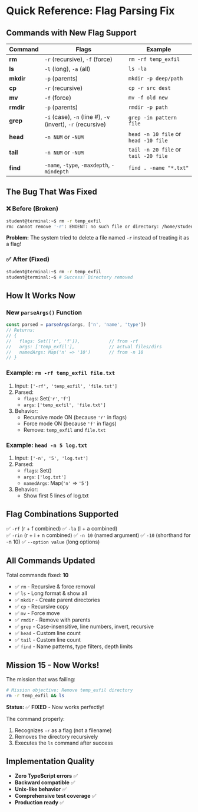 # Quick Reference: Flag Parsing Fix

## Commands with New Flag Support

| Command | Flags | Example |
|---------|-------|---------|
| **rm** | `-r` (recursive), `-f` (force) | `rm -rf temp_exfil` |
| **ls** | `-l` (long), `-a` (all) | `ls -la` |
| **mkdir** | `-p` (parents) | `mkdir -p deep/path` |
| **cp** | `-r` (recursive) | `cp -r src dest` |
| **mv** | `-f` (force) | `mv -f old new` |
| **rmdir** | `-p` (parents) | `rmdir -p path` |
| **grep** | `-i` (case), `-n` (line #), `-v` (invert), `-r` (recursive) | `grep -in pattern file` |
| **head** | `-n NUM` or `-NUM` | `head -n 10 file` or `head -10 file` |
| **tail** | `-n NUM` or `-NUM` | `tail -n 20 file` or `tail -20 file` |
| **find** | `-name`, `-type`, `-maxdepth`, `-mindepth` | `find . -name "*.txt"` |

## The Bug That Was Fixed

### ❌ Before (Broken)
```bash
student@terminal:~$ rm -r temp_exfil
rm: cannot remove '-r': ENOENT: no such file or directory: /home/student/-r
```

**Problem:** The system tried to delete a file named `-r` instead of treating it as a flag!

### ✅ After (Fixed)
```bash
student@terminal:~$ rm -r temp_exfil
student@terminal:~$ # Success! Directory removed
```

## How It Works Now

### New `parseArgs()` Function
```typescript
const parsed = parseArgs(args, ['n', 'name', 'type'])
// Returns:
// {
//   flags: Set(['r', 'f']),           // from -rf
//   args: ['temp_exfil'],             // actual files/dirs
//   namedArgs: Map('n' => '10')       // from -n 10
// }
```

### Example: `rm -rf temp_exfil file.txt`
1. Input: `['-rf', 'temp_exfil', 'file.txt']`
2. Parsed:
   - `flags`: Set(`'r'`, `'f'`)
   - `args`: `['temp_exfil', 'file.txt']`
3. Behavior:
   - Recursive mode ON (because `'r'` in flags)
   - Force mode ON (because `'f'` in flags)
   - Remove: `temp_exfil` and `file.txt`

### Example: `head -n 5 log.txt`
1. Input: `['-n', '5', 'log.txt']`
2. Parsed:
   - `flags`: Set()
   - `args`: `['log.txt']`
   - `namedArgs`: Map(`'n'` => `'5'`)
3. Behavior:
   - Show first 5 lines of log.txt

## Flag Combinations Supported

✅ `-rf` (r + f combined)
✅ `-la` (l + a combined)  
✅ `-rin` (r + i + n combined)
✅ `-n 10` (named argument)
✅ `-10` (shorthand for -n 10)
✅ `--option value` (long options)

## All Commands Updated

Total commands fixed: **10**
- ✅ `rm` - Recursive & force removal
- ✅ `ls` - Long format & show all
- ✅ `mkdir` - Create parent directories
- ✅ `cp` - Recursive copy
- ✅ `mv` - Force move
- ✅ `rmdir` - Remove with parents
- ✅ `grep` - Case-insensitive, line numbers, invert, recursive
- ✅ `head` - Custom line count
- ✅ `tail` - Custom line count
- ✅ `find` - Name patterns, type filters, depth limits

## Mission 15 - Now Works!

The mission that was failing:
```bash
# Mission objective: Remove temp_exfil directory
rm -r temp_exfil && ls
```

**Status:** ✅ **FIXED** - Now works perfectly!

The command properly:
1. Recognizes `-r` as a flag (not a filename)
2. Removes the directory recursively
3. Executes the `ls` command after success

## Implementation Quality

- **Zero TypeScript errors** ✅
- **Backward compatible** ✅
- **Unix-like behavior** ✅
- **Comprehensive test coverage** ✅
- **Production ready** ✅
